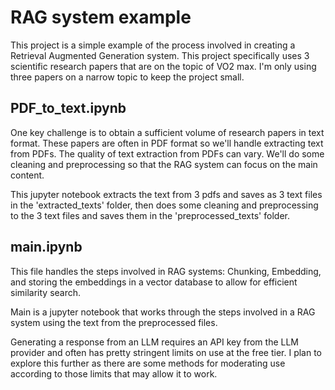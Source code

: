 # RAG system example
This project is a simple example of the process involved in creating a Retrieval Augmented Generation system.  This project specifically uses 3 scientific research papers that are on the topic of VO2 max.  I'm only using three papers on a narrow topic to keep the project small.  

## PDF_to_text.ipynb
One key challenge is to obtain a sufficient volume of research papers in text format.  These papers are often in PDF format so we'll handle extracting text from PDFs.  The quality of text extraction from PDFs can vary. We'll do some cleaning and preprocessing so that the RAG system can focus on the main content.

This jupyter notebook extracts the text from 3 pdfs and saves as 3 text files in the 'extracted_texts' folder, then does some cleaning and preprocessing to the 3 text files and saves them in the 'preprocessed_texts' folder.  

## main.ipynb 
This file handles the steps involved in RAG systems: Chunking, Embedding, and storing the embeddings in a vector database to allow for efficient similarity search.  

Main is a jupyter notebook that works through the steps involved in a RAG system using the text from the preprocessed files.  

Generating a response from an LLM requires an API key from the LLM provider and often has pretty stringent limits on use at the free tier.  I plan to explore this further as there are some methods for moderating use according to those limits that may allow it to work.
